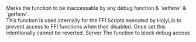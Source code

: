 <function name="setblocked" parent="debug" type="libraryfunc">
	<description>
		Marks the function to be inaccessable by any debug function & `setfenv` & `getfenv`.<br>
		This function is used internally for the FFI Scripts executed by HolyLib to prevent access to FFI functions when their disabled.
		<note>
			Once set this intentionally cannot be reverted.
		</note>
		<added version="0.8"></added>
	</description>
	<realm>Server</realm>
	<args>
		<arg name="func" type="function">The function to block debug access</arg>
	</args>
</function>